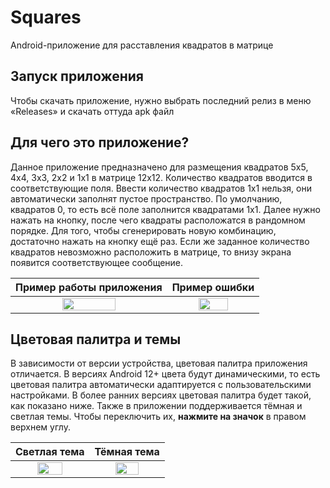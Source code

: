 # Squares
Android-приложение для расставления квадратов в матрице

## Запуск приложения
Чтобы скачать приложение, нужно выбрать последний релиз в меню «Releases» и скачать оттуда apk файл

## Для чего это приложение?
Данное приложение предназначено для размещения квадратов 5х5, 4х4, 3х3, 2х2 и 1х1 в матрице 12х12. 
Количество квадратов вводится в соответствующие поля. Ввести количество квадратов 1х1 нельзя, они автоматически заполнят пустое пространство. 
По умолчанию, квадратов 0, то есть всё поле заполнится квадратами 1х1. Далее нужно нажать на кнопку, после чего квадраты расположатся в рандомном порядке. Для того, чтобы сгенерировать новую комбинацию, достаточно нажать на кнопку ещё раз. Если же заданное количество квадратов невозможно расположить в матрице, то внизу экрана появится соответствующее сообщение.

|                                                            Пример работы приложения                                                  |                                                                              Пример ошибки
|:------------------------------------------------------------------------------------------------------------------------------------:|:----------------------------------------------------------------------------------------------------------------------------------------------:|
|<img src="https://user-images.githubusercontent.com/89968445/203016844-c15cc30d-095d-443a-a6b9-40b07338f901.jpg" width=60% height=60%>|<img src="https://user-images.githubusercontent.com/89968445/202921573-5f78386a-91b7-41a5-9364-0379af98e386.jpg" width=60% height=60%>|



## Цветовая палитра и темы
В зависимости от версии устройства, цветовая палитра приложения отличается. В версиях Android 12+ цвета будут динамическими, 
то есть цветовая палитра автоматически адаптируется с пользовательскими настройками.
В более ранних версиях цветовая палитра будет такой, как показано ниже.
Также в приложении поддерживается тёмная и светлая темы. Чтобы переключить их, **нажмите на значок** в правом верхнем углу. 

|                                                              Светлая тема                                                            |                                                              Тёмная тема                                                              |
|:------------------------------------------------------------------------------------------------------------------------------------:|:-------------------------------------------------------------------------------------------------------------------------------------:|
|<img src="https://user-images.githubusercontent.com/89968445/202919871-61e7031d-f90b-4c83-817d-d09dcd8f72ad.jpg" width=60% height=60%>|<img src="https://user-images.githubusercontent.com/89968445/202919881-8e5ea58e-d388-48a6-a742-e36e682616b9.jpg" width=60% height=60%>|
